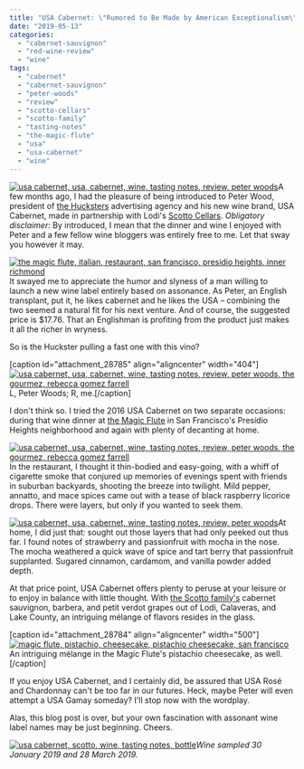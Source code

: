 ```yaml
---
title: "USA Cabernet: \"Rumored to Be Made by American Exceptionalism\""
date: "2019-05-13"
categories: 
  - "cabernet-sauvignon"
  - "red-wine-review"
  - "wine"
tags: 
  - "cabernet"
  - "cabernet-sauvignon"
  - "peter-woods"
  - "review"
  - "scotto-cellars"
  - "scotto-family"
  - "tasting-notes"
  - "the-magic-flute"
  - "usa"
  - "usa-cabernet"
  - "wine"
---
```


[![usa cabernet, usa, cabernet, wine, tasting notes, review, peter woods](https://thegourmez.com/wp-content/uploads/sites/5/2019/05/USACab2-375x500.jpg)](https://thegourmez.com/wp-content/uploads/sites/5/2019/05/USACab2.jpg)A few months ago, I had the pleasure of being introduced to Peter Wood, president of [the Hucksters](http://thehucksters.com/) advertising agency and his new wine brand, USA Cabernet, made in partnership with Lodi's [Scotto Cellars](https://www.scottocellars.com/). _Obligatory disclaimer:_ By introduced, I mean that the dinner and wine I enjoyed with Peter and a few fellow wine bloggers was entirely free to me. Let that sway you however it may.

[![the magic flute, italian, restaurant, san francisco, presidio heights, inner richmond](https://thegourmez.com/wp-content/uploads/sites/5/2019/05/Magic-Flute-USA-Cabernet-001-375x500.jpg)](https://thegourmez.com/wp-content/uploads/sites/5/2019/05/Magic-Flute-USA-Cabernet-001.jpg)It swayed me to appreciate the humor and slyness of a man willing to launch a new wine label entirely based on assonance. As Peter, an English transplant, put it, he likes cabernet and he likes the USA – combining the two seemed a natural fit for his next venture. And of course, the suggested price is $17.76. That an Englishman is profiting from the product just makes it all the richer in wryness.

So is the Huckster pulling a fast one with this vino?

\[caption id="attachment\_28785" align="aligncenter" width="404"\][![usa cabernet, usa, cabernet, wine, tasting notes, review, peter woods, the gourmez, rebecca gomez farrell](https://thegourmez.com/wp-content/uploads/sites/5/2019/05/Magic-Flute-USA-Cabernet-015-404x500.jpg)](https://thegourmez.com/wp-content/uploads/sites/5/2019/05/Magic-Flute-USA-Cabernet-015.jpg) L, Peter Woods; R, me.\[/caption\]

I don't think so. I tried the 2016 USA Cabernet on two separate occasions: during that wine dinner at [the Magic Flute](http://www.magicfluteristorante.com/) in San Francisco's Presidio Heights neighborhood and again with plenty of decanting at home.

[![usa cabernet, usa, cabernet, wine, tasting notes, review, peter woods, the gourmez, rebecca gomez farrell](https://thegourmez.com/wp-content/uploads/sites/5/2019/05/Magic-Flute-USA-Cabernet-009-489x500.jpg)](https://thegourmez.com/wp-content/uploads/sites/5/2019/05/Magic-Flute-USA-Cabernet-009.jpg)In the restaurant, I thought it thin-bodied and easy-going, with a whiff of cigarette smoke that conjured up memories of evenings spent with friends in suburban backyards, shooting the breeze into twilight. Mild pepper, annatto, and mace spices came out with a tease of black raspberry licorice drops. There were layers, but only if you wanted to seek them.

[![usa cabernet, usa, cabernet, wine, tasting notes, review, peter woods](https://thegourmez.com/wp-content/uploads/sites/5/2019/05/USACab3-351x500.jpg)](https://thegourmez.com/wp-content/uploads/sites/5/2019/05/USACab3.jpg)At home, I did just that: sought out those layers that had only peeked out thus far. I found notes of strawberry and passionfruit with mocha in the nose. The mocha weathered a quick wave of spice and tart berry that passionfruit supplanted. Sugared cinnamon, cardamom, and vanilla powder added depth.

At that price point, USA Cabernet offers plenty to peruse at your leisure or to enjoy in balance with little thought. With [the Scotto family's](https://thegourmez.com/?s=scotto) cabernet sauvignon, barbera, and petit verdot grapes out of Lodi, Calaveras, and Lake County, an intriguing mélange of flavors resides in the glass.

\[caption id="attachment\_28784" align="aligncenter" width="500"\][![magic flute, pistachio, cheesecake, pistachio cheesecake, san francisco](https://thegourmez.com/wp-content/uploads/sites/5/2019/05/Magic-Flute-USA-Cabernet-014-500x500.jpg)](https://thegourmez.com/wp-content/uploads/sites/5/2019/05/Magic-Flute-USA-Cabernet-014.jpg) An intriguing mélange in the Magic Flute's pistachio cheesecake, as well.\[/caption\]

If you enjoy USA Cabernet, and I certainly did, be assured that USA Rosé and Chardonnay can't be too far in our futures. Heck, maybe Peter will even attempt a USA Gamay someday? I'll stop now with the wordplay.

Alas, this blog post is over, but your own fascination with assonant wine label names may be just beginning. Cheers.

[![usa cabernet, scotto, wine, tasting notes, bottle](https://thegourmez.com/wp-content/uploads/sites/5/2019/05/Magic-Flute-USA-Cabernet-016-375x500.jpg)](https://thegourmez.com/wp-content/uploads/sites/5/2019/05/Magic-Flute-USA-Cabernet-016.jpg)_Wine sampled 30 January 2019 and 28 March 2019._
